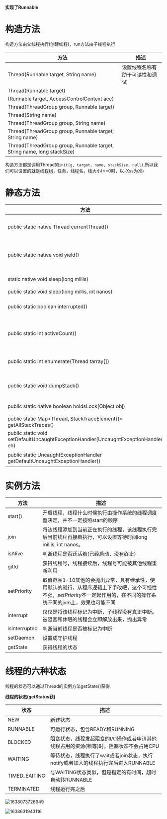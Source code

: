 **实现了Runnable**



# 构造方法

构造方法由父线程执行(创建线程)，run方法由子线程执行

| 方法                                                         | 描述                           |
| ------------------------------------------------------------ | ------------------------------ |
| Thread(Runnable target, String name)                         | 设置线程名称有助于可读性和调试 |
| Thread(Runnable target)                                      |                                |
| (Runnable target, AccessControlContext acc)                  |                                |
| Thread(ThreadGroup group, Runnable target)                   |                                |
| Thread(String name)                                          |                                |
| Thread(ThreadGroup group, String name)                       |                                |
| Thread(ThreadGroup group, Runnable target, String name)      |                                |
| Thread(ThreadGroup group, Runnable target, String name,              long stackSize) |                                |

构造方法都是调用Thread的`init(g, target, name, stackSize, null)`,所以我们可以设置的就是线程组，任务，线程名，栈大小(<=0时，以-Xss为准)



# 静态方法

| 方法                                                         | 描述                                  |
| ------------------------------------------------------------ | ------------------------------------- |
| public static native Thread currentThread()                  | 获得当前正在执行的线程实例            |
| public static native void yield()                            | 释放CPU执行权，转就绪态(但不会释放锁) |
| static native void sleep(long millis)                        | 休眠，不释放锁                        |
| public static void sleep(long millis, int nanos)             |                                       |
| public static boolean interrupted()                          | 清除interrupted status                |
| public static int activeCount()                              | 估算当前线程组(和子组)活跃线程数      |
| public static int enumerate(Thread tarray[])                 | 将多个线程拷贝到当前线程组            |
| public static void dumpStack()                               | 仅用来测试，打印栈信息                |
| public static native boolean holdsLock(Object obj)           | 该线程是否持有该锁                    |
| public static Map<Thread, StackTraceElement[]> getAllStackTraces() |                                       |
| public static void setDefaultUncaughtExceptionHandler(UncaughtExceptionHandler eh) | 线程出现异常怎么办                    |
| public static UncaughtExceptionHandler getDefaultUncaughtExceptionHandler() | 获得线程默认的处理器                  |



# 实例方法

| 方法          | 描述                                                         |
| ------------- | ------------------------------------------------------------ |
| start()       | 开启线程，线程什么时候执行由操作系统的线程调度器决定，并不一定按照start的顺序 |
| join          | 将该线程添加到当前正在执行的线程，该线程执行完后当前线程再接着执行，可以设置等待时间long millis, int nanos。 |
| isAlive       | 判断线程是否还活着(已经启动，没有终止)                       |
| gitId         | 获得线程号，线程接续后，线程号可能被其他线程重新利用         |
| setPriority   | 取值范围1-10其他的会抛出异常，具有继承性，使用默认的就行，从程序逻辑上下手改吧，这个可控性不强，*setPriority*不一定起作用的，在不同的操作系统不同的jvm上，效果也可能不同 |
| interrupt     | 仅仅是将该线程标记为中断，子线程没有真正中断。被阻塞和休眠的线程会立即解放出来，抛出异常 |
| isInterrupted | 判断当前线程是否被标记为中断                                 |
| setDaemon     | 设置成守护线程                                               |
| getState      | 获得线程的状态                                               |





# 线程的六种状态



线程的状态可以通过Thread的实例方法getState()获得



**线程的状态(getStatus获)**

| 状态          | 描述                                                         |
| ------------- | ------------------------------------------------------------ |
| NEW           | 新建状态                                                     |
| RUNNABLE      | 可运行状态，包含READY和RUNNING                               |
| BLOCKED       | 阻塞状态，线程发起阻塞的I/O操作或者申请其他线程占用的资源(锁等)时。阻塞状态不会占用CPU |
| WAITING       | 等待状态，线程执行了wait或者join状态，执行notify或者加入的线程执行完后进入RUNNABLE |
| TIMED_EAITING | 与WAITING状态类似，但是指定的有时间，超时自动转RUNNABLE      |
| TERMINATED    | 线程运行完之后                                               |



![1638073726649](C:\Users\11942\AppData\Roaming\Typora\typora-user-images\1638073726649.png)

![1638631943116](E:\note\languages\note\img\1638631943116.png)



